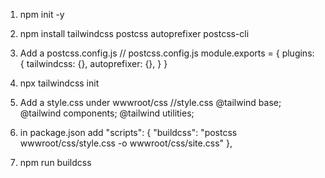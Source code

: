 1. npm init -y

2. npm install tailwindcss postcss autoprefixer postcss-cli

3. Add a postcss.config.js
// postcss.config.js
module.exports = {
  plugins: {
    tailwindcss: {},
    autoprefixer: {},
  }
}

4. npx tailwindcss init

5. Add a style.css under wwwroot/css
//style.css
@tailwind base;
@tailwind components;
@tailwind utilities;

6. in package.json add
"scripts": {
  "buildcss": "postcss wwwroot/css/style.css -o wwwroot/css/site.css"
},

7. npm run buildcss